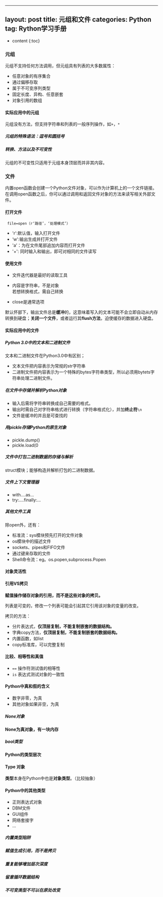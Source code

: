 --------
layout: post
title: 元组和文件
categories: Python
tag: Rython学习手册
--------

* content
{:toc}


### 元组

元组不支持任何方法调用，但元组具有列表的大多数属性：

- 任意对象的有序集合
- 通过偏移存取
- 属于不可变序列类型
- 固定长度、异构、任意嵌套
- 对象引用的数组

#### 实际应用中的元组

元组没有方法，但支持字符串和列表的一般序列操作，如`+`，`*`

##### 元组的特殊语法：逗号和圆括号

##### 转换、方法以及不可变性

元组的不可变性只适用于元组本身顶层而并非其内容。

### 文件

内置open函数会创建一个Python文件对象，可以作为计算机上的一个文件链接。在调用open函数之后，你可以通过调用和返回文件对象的方法来读写相关外部文件。

#### 打开文件

` file=open（r‘路径’，‘处理模式’）` 
- 'r':默认值，输入打开文件
- ‘w':输出生成并打开文件
- 'a'：为在文件尾部追加内容而打开文件
- '+': 同时输入和输出，即可对相同的文件读写

#### 使用文件

- 文件迭代器是最好的读取工具
- 内容是字符串，不是对象  
若想转换格式，需自己转换

- close是通常选项

默认怀部下，输出文件总是**缓冲**的，这意味着写入的文本可能不会立即自动从内存转换到硬盘；**关闭一个文件**，或者运行其**flush方法**，迫使缓存的数据进入硬盘。

#### 实际应用中的文件

##### Python 3.0中的文本和二进制文件

文本和二进制文件在Python3.0中有区别；
- 文本文件把内容表示为常规的str字符串
- 二进制文件把内容表示为一个特殊的bytes字符串类型，所以必须用bytets字符串处理二进制文件。

##### 在文件中存储并解析Python对象

- 输入后需将字符串转换成自己需要的格式。
- 输出时需自己对字符串格式进行转换（字符串格式化），并加**终止符**`\n`
- 文件是缓冲的并且是可查找的

##### 用pickle存储Python的原生对象

- pickle.dump()
- pickle.load(0

##### 文件中打包二进制数据的存储与解析

struct模块；能够构造并解析打包的二进制数据。

##### 文件上下文管理器

- with....as...
- try:....finally:...

##### 其他文件工具

除open外，还有：

- 标准流：sys模块预先打开的文件对象
- os模块中的描述文件
- sockets、pipes和FIFO文件
- 通过键来存取的文件
- Shell命令流：eg。os.popen,subprocess.Popen

#### 对象灵活性

#### 引用VS拷贝

**赋值操作储存对象的引用，而不是这些对象的拷贝。**

列表是可变的，修改一个列表可能会引起其它引用该对象的变量的改变。

拷贝的方法：
- 分片表达式，**仅顶层复制，不能复制嵌套的数据结构。**
- 字典copy方法，**仅顶层复制，不能复制嵌套的数据结构。**
- 内置函数，如list
- copy标准库，可以完整复制

#### 比较、相等性和真值

- `==` 操作符测试值的相等性
- `is` 表达式测试对象的一致性

#### Python中真和假的含义

- 数字非零，为真
- 其他对象如果非空，为真

##### None对象

**None为真对象，有一块内存**

##### bool类型

#### Python的类型层次

#### Type 对象

**类型**本身在Python中也是**对象类型**。（比较抽象）

#### Python中的其他类型

- 正则表达式对象
- DBM文件
- GUI组件
- 网络套接字
- ...

##### 内置类型陷阱

##### 赋值生成引用，而不是拷贝

##### 重复能够增加层次深度

##### 留意循环数据结构

##### 不可变类型不可以在原处改变
